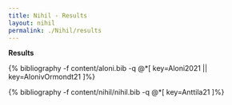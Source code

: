 ```yaml
---
title: Nihil - Results
layout: nihil
permalink: ./Nihil/results
---
```




**Results**

{% bibliography -f content/aloni.bib -q @*[
  key=Aloni2021 ||
  key=AlonivOrmondt21 
]%}

{% bibliography -f content/nihil/nihil.bib -q @*[
  key=Anttila21
]%}
 

